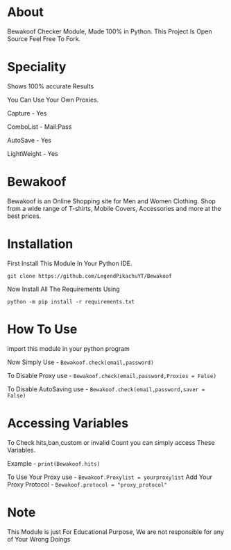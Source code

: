 # About

Bewakoof Checker Module, Made 100% in Python.
This Project  Is Open Source Feel Free To Fork.

# Speciality

Shows 100% accurate Results

You Can Use Your Own Proxies.

Capture  - Yes

ComboList - Mail:Pass

AutoSave - Yes

LightWeight - Yes

# Bewakoof

Bewakoof is an Online Shopping site for Men and Women Clothing.
Shop from a wide range of T-shirts, Mobile Covers, Accessories and more at the best prices. 

# Installation

First Install This Module In Your Python IDE.

`git clone https://github.com/LegendPikachuYT/Bewakoof`

Now Install All The Requirements Using

`python -m pip install -r requirements.txt`

# How To Use

import this module  in your python program 

Now Simply Use -
`Bewakoof.check(email,password)`

To Disable Proxy use -
`Bewakoof.check(email,password,Proxies = False)`

To Disable AutoSaving use -
`Bewakoof.check(email,password,saver = False)`

# Accessing Variables 

To Check hits,ban,custom or invalid Count you can simply access
These Variables. 

Example -
`print(Bewakoof.hits)`

To Use Your Proxy use -
`Bewakoof.Proxylist = yourproxylist` 
Add Your Proxy Protocol -
`Bewakoof.protocol = "proxy_protocol"`

# Note

This Module is just For Educational Purpose,
We are not responsible for any of Your Wrong Doings
